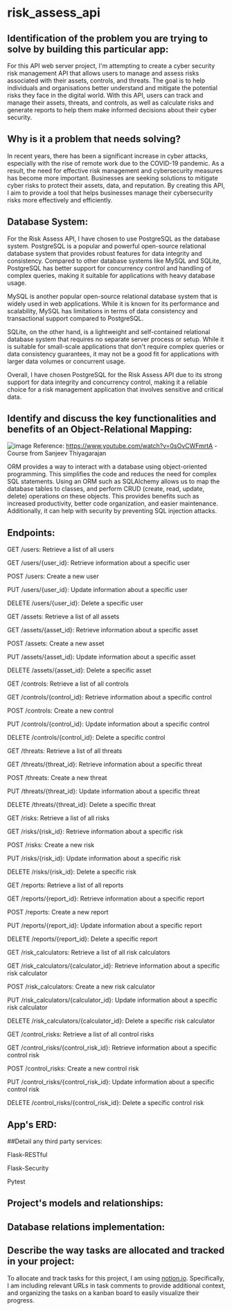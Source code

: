 # risk_assess_api



## Identification of the problem you are trying to solve by building this particular app:

For this API web server project, I'm attempting to create a cyber security risk management API that allows users to manage and assess risks associated with their assets, controls, and threats. The goal is to help individuals and organisations better understand and mitigate the potential risks they face in the digital world. With this API, users can track and manage their assets, threats, and controls, as well as calculate risks and generate reports to help them make informed decisions about their cyber security.



## Why is it a problem that needs solving?

In recent years, there has been a significant increase in cyber attacks, especially with the rise of remote work due to the COVID-19 pandemic. As a result, the need for effective risk management and cybersecurity measures has become more important. Businesses are seeking solutions to mitigate cyber risks to protect their assets, data, and reputation. By creating this API, I aim to provide a tool that helps businesses manage their cybersecurity risks more effectively and efficiently.



## Database System:

For the Risk Assess API, I have chosen to use PostgreSQL as the database system. PostgreSQL is a popular and powerful open-source relational database system that provides robust features for data integrity and consistency. Compared to other database systems like MySQL and SQLite, PostgreSQL has better support for concurrency control and handling of complex queries, making it suitable for applications with heavy database usage.

MySQL is another popular open-source relational database system that is widely used in web applications. While it is known for its performance and scalability, MySQL has limitations in terms of data consistency and transactional support compared to PostgreSQL.

SQLite, on the other hand, is a lightweight and self-contained relational database system that requires no separate server process or setup. While it is suitable for small-scale applications that don't require complex queries or data consistency guarantees, it may not be a good fit for applications with larger data volumes or concurrent usage.

Overall, I have chosen PostgreSQL for the Risk Assess API due to its strong support for data integrity and concurrency control, making it a reliable choice for a risk management application that involves sensitive and critical data.



## Identify and discuss the key functionalities and benefits of an Object-Relational Mapping:
![image](https://user-images.githubusercontent.com/60038702/222720193-5e63eebb-0623-4de3-9122-2c766af4459d.png)
Reference: https://www.youtube.com/watch?v=0sOvCWFmrtA -Course from Sanjeev Thiyagarajan

ORM provides a way to interact with a database using object-oriented programming. This simplifies the code and reduces the need for complex SQL statements. Using an ORM such as SQLAlchemy allows us to map the database tables to classes, and perform CRUD (create, read, update, delete) operations on these objects. This provides benefits such as increased productivity, better code organization, and easier maintenance. Additionally, it can help with security by preventing SQL injection attacks.



## Endpoints:

GET /users: Retrieve a list of all users

GET /users/{user_id}: Retrieve information about a specific user

POST /users: Create a new user

PUT /users/{user_id}: Update information about a specific user

DELETE /users/{user_id}: Delete a specific user

GET /assets: Retrieve a list of all assets

GET /assets/{asset_id}: Retrieve information about a specific asset

POST /assets: Create a new asset

PUT /assets/{asset_id}: Update information about a specific asset

DELETE /assets/{asset_id}: Delete a specific asset

GET /controls: Retrieve a list of all controls

GET /controls/{control_id}: Retrieve information about a specific control

POST /controls: Create a new control

PUT /controls/{control_id}: Update information about a specific control

DELETE /controls/{control_id}: Delete a specific control

GET /threats: Retrieve a list of all threats

GET /threats/{threat_id}: Retrieve information about a specific threat

POST /threats: Create a new threat

PUT /threats/{threat_id}: Update information about a specific threat

DELETE /threats/{threat_id}: Delete a specific threat

GET /risks: Retrieve a list of all risks

GET /risks/{risk_id}: Retrieve information about a specific risk

POST /risks: Create a new risk

PUT /risks/{risk_id}: Update information about a specific risk

DELETE /risks/{risk_id}: Delete a specific risk

GET /reports: Retrieve a list of all reports

GET /reports/{report_id}: Retrieve information about a specific report

POST /reports: Create a new report

PUT /reports/{report_id}: Update information about a specific report

DELETE /reports/{report_id}: Delete a specific report

GET /risk_calculators: Retrieve a list of all risk calculators

GET /risk_calculators/{calculator_id}: Retrieve information about a specific risk calculator

POST /risk_calculators: Create a new risk calculator

PUT /risk_calculators/{calculator_id}: Update information about a specific risk calculator

DELETE /risk_calculators/{calculator_id}: Delete a specific risk calculator

GET /control_risks: Retrieve a list of all control risks

GET /control_risks/{control_risk_id}: Retrieve information about a specific control risk

POST /control_risks: Create a new control risk

PUT /control_risks/{control_risk_id}: Update information about a specific control risk

DELETE /control_risks/{control_risk_id}: Delete a specific control risk



## App's ERD:


##Detail any third party services:

Flask-RESTful

Flask-Security

Pytest



## Project's models and relationships:


## Database relations implementation:

## Describe the way tasks are allocated and tracked in your project:

To allocate and track tasks for this project, I am using [notion.io](https://imminent-trumpet-dda.notion.site/6a0e9bdb1c214401aaf38007c07028a0?v=533cd0ff09cd47a3baf2bf4798fcbee8). Specifically, I am including relevant URLs in task comments to provide additional context, and organizing the tasks on a kanban board to easily visualize their progress.


